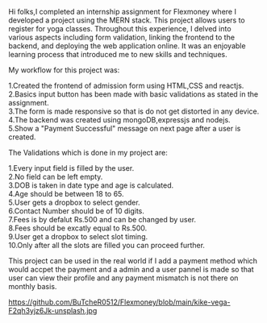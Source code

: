   Hi folks,I completed an internship assignment for Flexmoney where I developed a project using the MERN stack. This project allows users to register for yoga classes. Throughout this experience, I delved into     
  various aspects including form validation, linking the frontend to the backend, and deploying the web application online. It was an enjoyable learning process that introduced me to new skills and techniques.

  My workflow for this project was:

1.Created the frontend of admission form using HTML,CSS and reactjs.	                                                                                                                                               
2.Basics input button has been made with basic validations as stated in the assignment.                                                                                                      
3.The form is made  responsive so that is do not get distorted in any device.                                                                                                          
4.The backend was created using mongoDB,expressjs and nodejs.                                                                     
5.Show a "Payment Successful" message on next page after a user is created.

  The Validations which is done in my project are:

1.Every input field is filled by the user.                                  
2.No field can be left empty.                                                    
3.DOB is taken in date type and age is calculated.                                         
4.Age should be between 18 to 65.                                           
5.User gets a dropbox to select gender.                                                    
6.Contact Number should be of 10 digits.                                            
7.Fees is by defalut Rs.500 and can be changed by user.                                      
8.Fees should be excatly equal to Rs.500.                            
9.User get a dropbox to select slot timing.                                 
10.Only after all the slots are filled you can proceed further.

This project can be used in the real world if I add a payment method which would accpet the payment and a admin and a user pannel is made so that user can view their profile and any payment mismatch is not there on monthly basis.



https://github.com/BuTcheR0512/Flexmoney/blob/main/kike-vega-F2qh3yjz6Jk-unsplash.jpg
